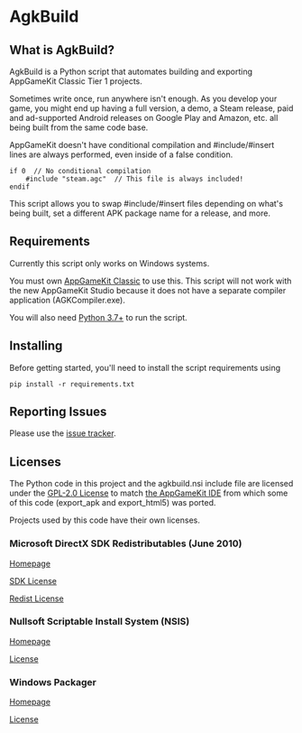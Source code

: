 # AgkBuild

## What is AgkBuild?

AgkBuild is a Python script that automates building and exporting
AppGameKit Classic Tier 1 projects.

Sometimes write once, run anywhere isn't enough. As you develop your
game, you might end up having a full version, a demo, a Steam release,
paid and ad-supported Android releases on Google Play and Amazon, etc.
all being built from the same code base.

AppGameKit doesn't have conditional compilation and #include/#insert
lines are always performed, even inside of a false condition.

```
if 0  // No conditional compilation
    #include "steam.agc"  // This file is always included!
endif
```

This script allows you to swap #include/#insert files depending on
what's being built, set a different APK package name for a release, and
more.

## Requirements

Currently this script only works on Windows systems.

You must own [AppGameKit Classic](https://www.appgamekit.com/) to use
this. This script will not work with the new AppGameKit Studio because
it does not have a separate compiler application (AGKCompiler.exe).

You will also need [Python 3.7+](https://www.python.org/) to run the
script.

## Installing

Before getting started, you'll need to install the script requirements
using

```pip install -r requirements.txt```

## Reporting Issues

Please use the [issue tracker](https://github.com/adambiser/agkbuild/issues).

## Licenses

The Python code in this project and the agkbuild.nsi include file are
licensed under the [GPL-2.0 License](COPYING) to match
[the AppGameKit IDE](https://github.com/TheGameCreators/AGKIDE) from
which some of this code (export_apk and export_html5) was ported.

Projects used by this code have their own licenses.

### Microsoft DirectX SDK Redistributables (June 2010)

[Homepage](https://www.microsoft.com/en-us/download/details.aspx?id=6812)

[SDK License](/bin/DirectX/DirectX%20SDK%20EULA.txt)

[Redist License](/bin/DirectX/directx%20redist.txt)

### Nullsoft Scriptable Install System (NSIS)

[Homepage](https://nsis.sourceforge.io/Main_Page)

[License](/bin/NSIS/COPYING)

### Windows Packager

[Homepage](https://windowspackager.org/)

[License](/bin/wpkg/COPYING)
